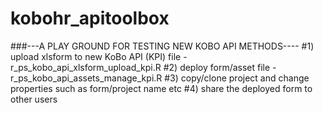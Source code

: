 # kobohr_apitoolbox
###---A PLAY GROUND FOR TESTING NEW KOBO API METHODS----
#1) upload xlsform to new KoBo API (KPI)
file - r_ps_kobo_api_xlsform_upload_kpi.R
#2) deploy form/asset 
file - r_ps_kobo_api_assets_manage_kpi.R
#3) copy/clone project and change properties such as form/project name etc
#4) share the deployed form to other users
